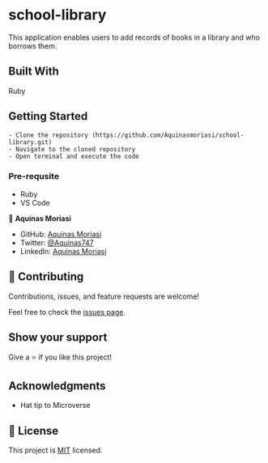 # school-library
   This application enables users to add records of books in a library and who borrows them.

## Built With
   Ruby

## Getting Started
    - Clone the repository (https://github.com/Aquinasmoriasi/school-library.git)
    - Navigate to the cloned repository
    - Open terminal and execute the code

### Pre-requsite
  - Ruby
  - VS Code

👤 **Aquinas Moriasi**

- GitHub: [Aquinas Moriasi](https://github.com/Aquinasmoriasi)
- Twitter: [@Aquinas747](twitter.com/aquinas747)
- LinkedIn: [Aquinas Moriasi](https://www.linkedin.com/in/aquinas-moriasi/)

## 🤝 Contributing

Contributions, issues, and feature requests are welcome!

Feel free to check the [issues page](https://github.com/Aquinasmoriasi/school-library/issues).

## Show your support

Give a ⭐️ if you like this project!

## Acknowledgments

- Hat tip to Microverse

## 📝 License

This project is [MIT](./MIT.md) licensed.
